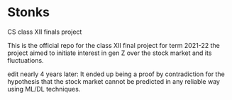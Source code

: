 # Stonks
CS class XII finals project

This is the official repo for the class XII final project for term 2021-22 
the project aimed to initiate interest in gen Z over the stock market and its fluctuations. 


edit nearly 4 years later:
It ended up being a proof by contradiction for the hypothesis that the stock market cannot be predicted in any reliable way using ML/DL techniques.
